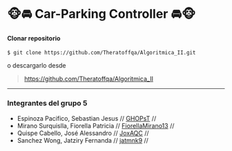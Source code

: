 # 🐵🚘 Car-Parking Controller 🚘🐵
#### Clonar repositorio

`$ git clone https://github.com/Theratoffqa/Algoritmica_II.git`

 o descargarlo desde 
> https://github.com/Theratoffqa/Algoritmica_II<link>

------------
### Integrantes del grupo 5
- Espinoza Pacifico, Sebastian Jesus // [GHOPsT](https://github.com/SebastZip) //
- Mirano Surquislla, Fiorella Patricia // [FiorellaMirano13](https://github.com/FiorellaMirano13) //
- Quispe Cabello, José Alessandro // [JoxAQC](https://github.com/JoxAQC) //
- Sanchez Wong, Jatziry Fernanda  // [jatmnk9](https://github.com/jatmnk9) //
